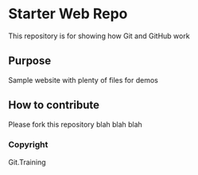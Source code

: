 # Starter Web Repo

This repository is for showing how Git and GitHub work

## Purpose

Sample website with plenty of files for demos

## How to contribute
Please fork this repository blah blah blah

### Copyright

Git.Training
